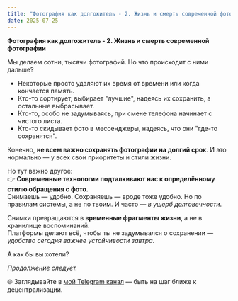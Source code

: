 ```yaml
---
title: "Фотография как долгожитель - 2. Жизнь и смерть современной фотографии"
date: 2025-07-25
---
```


**Фотография как долгожитель - 2. Жизнь и смерть современной фотографии**

Мы делаем сотни, тысячи фотографий. Но что происходит с ними дальше?

- Некоторые просто удаляют их время от времени или когда кончается память.
- Кто-то сортирует, выбирает "лучшие", надеясь их сохранить, а остальные выбрасывает.
- Кто-то, особо не задумываясь, при смене телефона начинает с чистого листа.
- Кто-то скидывает фото в мессенджеры, надеясь, что они "где-то сохранятся".

Конечно, **не всем важно сохранять фотографии на долгий срок**. И это нормально — у всех свои приоритеты и стили жизни.

Но тут важно другое:  
👉 **Современные технологии подталкивают нас к определённому стилю обращения с фото.**  
Снимаешь — удобно. Сохраняешь — вроде тоже удобно. Но по правилам системы, а не по твоим. И часто — *в ущерб долговечности*.

Снимки превращаются в **временные фрагменты жизни**, а не в хранилище воспоминаний.  
Платформы делают всё, чтобы ты не задумывался о сохранении — *удобство сегодня важнее устойчивости завтра*.

А как бы вы хотели?  

*Продолжение следует.*

🌐 Заглядывайте в [мой Telegram канал](https://t.me/no_center) — быть на шаг ближе к децентрализации.
